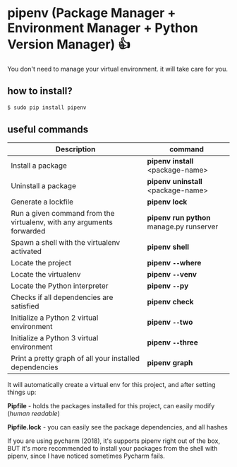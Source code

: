 # pipenv (Package Manager + Environment Manager + Python Version Manager) :thumbsup:
You don't need to manage your virtual environment. it will take care for you.
## how to install?
```bash
$ sudo pip install pipenv
```
## useful commands

Description | command
-------------|-------------
Install a package|  **pipenv install** &lt;package-name&gt;
Uninstall a package|  **pipenv uninstall** &lt;package-name&gt;
Generate a lockfile | **pipenv lock**
Run a given command from the virtualenv, with any arguments forwarded|   **pipenv run python** manage.py runserver
Spawn a shell with the virtualenv activated|   **pipenv shell**
Locate the project| **pipenv `--`where**
Locate the virtualenv| **pipenv `--`venv**
Locate the Python interpreter | **pipenv `--`py**
Checks if all dependencies are satisfied| **pipenv check**
Initialize a Python 2 virtual environment | **pipenv `--`two**
Initialize a Python 3 virtual environment | **pipenv `--`three**
Print a pretty graph of all your installed dependencies | **pipenv graph**

It will automatically create a virtual env for this project,
and after setting things up:

**Pipfile** - holds the packages installed for this project, can easily modify (_human readable_)

**Pipfile.lock** - you can easily see the package dependencies, and all hashes

If you are using pycharm (2018), it's supports pipenv right out of the box,
BUT it's more recommended to install your packages from the shell with pipenv,
since I have noticed sometimes Pycharm fails.

